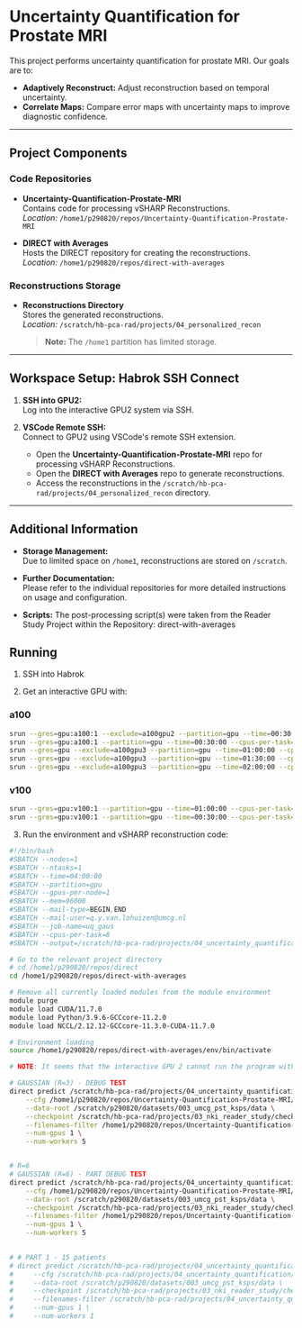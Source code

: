 # Uncertainty Quantification for Prostate MRI

This project performs uncertainty quantification for prostate MRI. Our goals are to:
- **Adaptively Reconstruct:** Adjust reconstruction based on temporal uncertainty.
- **Correlate Maps:** Compare error maps with uncertainty maps to improve diagnostic confidence.

---

## Project Components

### Code Repositories
- **Uncertainty-Quantification-Prostate-MRI**  
  Contains code for processing vSHARP Reconstructions.  
  *Location:* `/home1/p290820/repos/Uncertainty-Quantification-Prostate-MRI`

- **DIRECT with Averages**  
  Hosts the DIRECT repository for creating the reconstructions.  
  *Location:* `/home1/p290820/repos/direct-with-averages`

### Reconstructions Storage
- **Reconstructions Directory**  
  Stores the generated reconstructions.  
  *Location:* `/scratch/hb-pca-rad/projects/04_personalized_recon`  
  > **Note:** The `/home1` partition has limited storage.

---

## Workspace Setup: Habrok SSH Connect

1. **SSH into GPU2:**  
   Log into the interactive GPU2 system via SSH.

2. **VSCode Remote SSH:**  
   Connect to GPU2 using VSCode's remote SSH extension.
   - Open the **Uncertainty-Quantification-Prostate-MRI** repo for processing vSHARP Reconstructions.
   - Open the **DIRECT with Averages** repo to generate reconstructions.
   - Access the reconstructions in the `/scratch/hb-pca-rad/projects/04_personalized_recon` directory.

---

## Additional Information

- **Storage Management:**  
  Due to limited space on `/home1`, reconstructions are stored on `/scratch`.

- **Further Documentation:**  
  Please refer to the individual repositories for more detailed instructions on usage and configuration.

- **Scripts:**
   The post-processing script(s) were taken from the Reader Study Project within the Repository: direct-with-averages


## Running

1. SSH into Habrok

2. Get an interactive GPU with:

### a100
```bash
srun --gres=gpu:a100:1 --exclude=a100gpu2 --partition=gpu --time=00:30:00 --cpus-per-task=8 --mem=64000 --pty /bin/bash
srun --gres=gpu:a100:1 --partition=gpu --time=00:30:00 --cpus-per-task=8 --mem=64000 --pty /bin/bash
srun --gres=gpu --exclude=a100gpu3 --partition=gpu --time=01:00:00 --cpus-per-task=12 --mem=64000 --pty /bin/bash
srun --gres=gpu --exclude=a100gpu3 --partition=gpu --time=01:30:00 --cpus-per-task=12 --mem=64000 --pty /bin/bash
srun --gres=gpu --exclude=a100gpu3 --partition=gpu --time=02:00:00 --cpus-per-task=12 --mem=64000 --pty /bin/bash
```

### v100
```bash
srun --gres=gpu:v100:1 --partition=gpu --time=01:00:00 --cpus-per-task=8 --mem=64000 --pty /bin/bash
srun --gres=gpu:v100:1 --partition=gpu --time=00:30:00 --cpus-per-task=8 --mem=32000 --pty /bin/bash
```

3. Run the environment and vSHARP reconstruction code:
```bash
#!/bin/bash
#SBATCH --nodes=1
#SBATCH --ntasks=1
#SBATCH --time=04:00:00
#SBATCH --partition=gpu
#SBATCH --gpus-per-node=1
#SBATCH --mem=96000
#SBATCH --mail-type=BEGIN,END
#SBATCH --mail-user=q.y.van.lohuizen@umcg.nl
#SBATCH --job-name=uq_gaus
#SBATCH --cpus-per-task=8
#SBATCH --output=/scratch/hb-pca-rad/projects/04_uncertainty_quantification/logs/job-%j_inf_vshp_gauss.log

# Go to the relevant project directory
# cd /home1/p290820/repos/direct
cd /home1/p290820/repos/direct-with-averages

# Remove all currently loaded modules from the module environment
module purge
module load CUDA/11.7.0
module load Python/3.9.6-GCCcore-11.2.0
module load NCCL/2.12.12-GCCcore-11.3.0-CUDA-11.7.0

# Environment loading
source /home1/p290820/repos/direct-with-averages/env/bin/activate

# NOTE: It seems that the interactive GPU 2 cannot run the program with multi treading, but requesting another GPU works fine.

# GAUSSIAN (R=3) - DEBUG TEST
direct predict /scratch/hb-pca-rad/projects/04_uncertainty_quantification/gaussian/recons_3x \
    --cfg /home1/p290820/repos/Uncertainty-Quantification-Prostate-MRI/configs/vsharp/vsharp_r3_gaussian.yaml \
    --data-root /scratch/p290820/datasets/003_umcg_pst_ksps/data \
    --checkpoint /scratch/hb-pca-rad/projects/03_nki_reader_study/checkpoints/model_152000.pt \
    --filenames-filter /home1/p290820/repos/Uncertainty-Quantification-Prostate-MRI/lists/split_by_20/umcg_0001_0172_1_t19.lst \
    --num-gpus 1 \
    --num-workers 5


# R=6
# GAUSSIAN (R=6) - PART DEBUG TEST
direct predict /scratch/hb-pca-rad/projects/04_uncertainty_quantification/gaussian/recons_6x \
    --cfg /home1/p290820/repos/Uncertainty-Quantification-Prostate-MRI/configs/vsharp/vsharp_r6_gaussian.yaml \
    --data-root /scratch/p290820/datasets/003_umcg_pst_ksps/data \
    --checkpoint /scratch/hb-pca-rad/projects/03_nki_reader_study/checkpoints/model_152000.pt \
    --filenames-filter /home1/p290820/repos/Uncertainty-Quantification-Prostate-MRI/lists/split_by_20/umcg_0001_0172_1_t19.lst \
    --num-gpus 1 \
    --num-workers 5
    

# # PART 1 - 15 patients
# direct predict /scratch/hb-pca-rad/projects/04_uncertainty_quantification/reconstructions/debug \
#     --cfg /scratch/hb-pca-rad/projects/04_uncertainty_quantification/configs/vsharp_r_all_debug.yaml \
#     --data-root /scratch/p290820/datasets/003_umcg_pst_ksps/data \
#     --checkpoint /scratch/hb-pca-rad/projects/03_nki_reader_study/checkpoints/model_152000.pt \
#     --filenames-filter /scratch/hb-pca-rad/projects/04_uncertainty_quantification/lists/split_by_15/umcg_0001_0172_1.lst \
#     --num-gpus 1 \
#     --num-workers 1
```